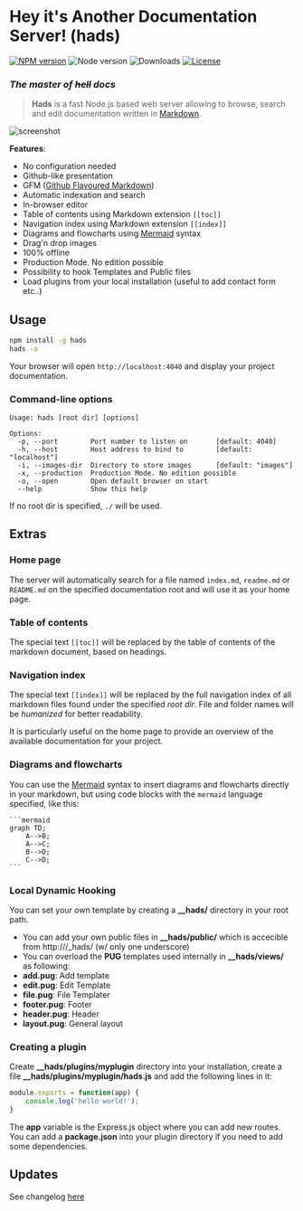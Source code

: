 # Hey it's Another Documentation Server! (hads)

[![NPM version](https://img.shields.io/npm/v/hads.svg)](https://www.npmjs.com/package/hads)
![Node version](https://img.shields.io/node/v/hads.svg)
![Downloads](https://img.shields.io/npm/dm/hads.svg)
[![License](https://img.shields.io/npm/l/hads.svg)](LICENSE)

### *The master of ~~hell~~ docs*

> **Hads** is a fast Node.js based web server allowing to browse, search and edit documentation written in
[Markdown](http://daringfireball.net/projects/markdown/).

![screenshot](https://cloud.githubusercontent.com/assets/593151/24351859/afb0b958-12e7-11e7-8ad4-8655e6b3c1c1.png)

**Features**:

- No configuration needed
- Github-like presentation
- GFM ([Github Flavoured Markdown](https://guides.github.com/features/mastering-markdown/))
- Automatic indexation and search
- In-browser editor
- Table of contents using Markdown extension `[[toc]]`
- Navigation index using Markdown extension `[[index]]`
- Diagrams and flowcharts using [Mermaid](http://knsv.github.io/mermaid/) syntax
- Drag'n drop images
- 100% offline
- Production Mode. No edition possible
- Possibility to hook Templates and Public files
- Load plugins from your local installation (useful to add contact form etc..)

## Usage

```bash
npm install -g hads
hads -o
```

Your browser will open `http://localhost:4040` and display your project documentation.

### Command-line options

```
Usage: hads [root dir] [options]

Options:
  -p, --port        Port number to listen on       [default: 4040]
  -h, --host        Host address to bind to        [default: "localhost"]
  -i, --images-dir  Directory to store images      [default: "images"]
  -x, --production  Production Mode. No edition possible
  -o, --open        Open default browser on start
  --help            Show this help
```

If no root dir is specified, `./` will be used.

## Extras

### Home page

The server will automatically search for a file named `index.md`, `readme.md` or `README.md` on the specified
documentation root and will use it as your home page.

### Table of contents

The special text `[[toc]]` will be replaced by the table of contents of the markdown document, based on headings.

### Navigation index

The special text `[[index]]` will be replaced by the full navigation index of all markdown files found under the
specified *root dir*. File and folder names will be *humanized* for better readability.

It is particularly useful on the home page to provide an overview of the available documentation for your project.

### Diagrams and flowcharts

You can use the [Mermaid](http://knsv.github.io/mermaid/) syntax to insert diagrams and flowcharts directly in your
markdown, but using code blocks with the `mermaid` language specified, like this:


    ```mermaid
    graph TD;
        A-->B;
        A-->C;
        B-->D;
        C-->D;
    ```

### Local Dynamic Hooking

You can set your own template by creating a **__hads/** directory in your root path.

* You can add your own public files in **__hads/public/** which is accecible from http://<domain>/_hads/ (w/ only one underscore)
* You can overload the **PUG** templates used internally in **__hads/views/** as following:
 * **add.pug**: Add template
 * **edit.pug**: Edit Template
 * **file.pug**: File Templater
 * **footer.pug**: Footer
 * **header.pug**: Header
 * **layout.pug**: General layout

### Creating a plugin

Create **__hads/plugins/myplugin** directory into your installation, create a file **__hads/plugins/myplugin/hads.js** and add the following lines in it:

```javascript
module.exports = function(app) {
	console.log('hello world!');
}
```

The **app** variable is the Express.js object where you can add new routes. You can add a **package.json** into your plugin directory if you need to add some dependencies.

## Updates

See changelog [here](CHANGELOG)
